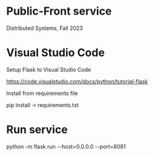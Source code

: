 # Public-Front service 

Distributed Systems, Fall 2023

# Visual Studio Code 

Setup Flask to Visual Studio Code

https://code.visualstudio.com/docs/python/tutorial-flask

Install from requirements file

pip install -r requirements.txt
# Run service

python -m flask run --host=0.0.0.0 --port=8081


